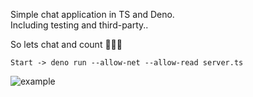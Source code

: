 Simple chat application in TS and Deno.  
Including testing and third-party..  
  
  So lets chat and count 🐪🐪🐪 
```
Start -> deno run --allow-net --allow-read server.ts
```
![example](https://andreasheige.me/img/ex-deno-chat.png)